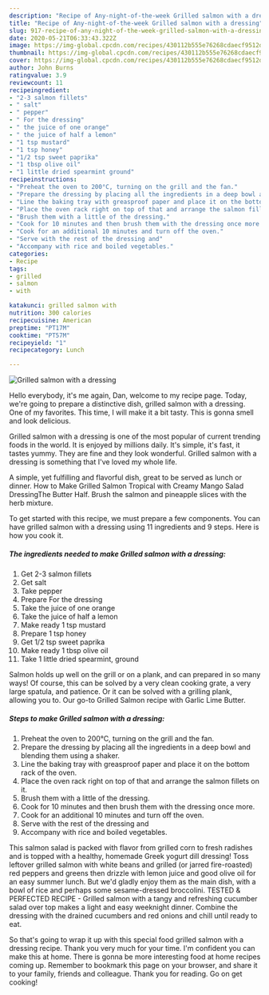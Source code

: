 ```yaml
---
description: "Recipe of Any-night-of-the-week Grilled salmon with a dressing"
title: "Recipe of Any-night-of-the-week Grilled salmon with a dressing"
slug: 917-recipe-of-any-night-of-the-week-grilled-salmon-with-a-dressing
date: 2020-05-21T06:33:43.322Z
image: https://img-global.cpcdn.com/recipes/430112b555e76268cdaecf9512d04841/751x532cq70/grilled-salmon-with-a-dressing-recipe-main-photo.jpg
thumbnail: https://img-global.cpcdn.com/recipes/430112b555e76268cdaecf9512d04841/751x532cq70/grilled-salmon-with-a-dressing-recipe-main-photo.jpg
cover: https://img-global.cpcdn.com/recipes/430112b555e76268cdaecf9512d04841/751x532cq70/grilled-salmon-with-a-dressing-recipe-main-photo.jpg
author: John Burns
ratingvalue: 3.9
reviewcount: 11
recipeingredient:
- "2-3 salmon fillets"
- " salt"
- " pepper"
- " For the dressing"
- " the juice of one orange"
- " the juice of half a lemon"
- "1 tsp mustard"
- "1 tsp honey"
- "1/2 tsp sweet paprika"
- "1 tbsp olive oil"
- "1 little dried spearmint ground"
recipeinstructions:
- "Preheat the oven to 200°C, turning on the grill and the fan."
- "Prepare the dressing by placing all the ingredients in a deep bowl and blending them using a shaker."
- "Line the baking tray with greasproof paper and place it on the bottom rack of the oven."
- "Place the oven rack right on top of that and arrange the salmon fillets on it."
- "Brush them with a little of the dressing."
- "Cook for 10 minutes and then brush them with the dressing once more."
- "Cook for an additional 10 minutes and turn off the oven."
- "Serve with the rest of the dressing and"
- "Accompany with rice and boiled vegetables."
categories:
- Recipe
tags:
- grilled
- salmon
- with

katakunci: grilled salmon with 
nutrition: 300 calories
recipecuisine: American
preptime: "PT17M"
cooktime: "PT57M"
recipeyield: "1"
recipecategory: Lunch

---
```



![Grilled salmon with a dressing](https://img-global.cpcdn.com/recipes/430112b555e76268cdaecf9512d04841/751x532cq70/grilled-salmon-with-a-dressing-recipe-main-photo.jpg)

Hello everybody, it's me again, Dan, welcome to my recipe page. Today, we're going to prepare a distinctive dish, grilled salmon with a dressing. One of my favorites. This time, I will make it a bit tasty. This is gonna smell and look delicious.

Grilled salmon with a dressing is one of the most popular of current trending foods in the world. It is enjoyed by millions daily. It's simple, it's fast, it tastes yummy. They are fine and they look wonderful. Grilled salmon with a dressing is something that I've loved my whole life.

A simple, yet fulfilling and flavorful dish, great to be served as lunch or dinner. How to Make Grilled Salmon Tropical with Creamy Mango Salad DressingThe Butter Half. Brush the salmon and pineapple slices with the herb mixture.


To get started with this recipe, we must prepare a few components. You can have grilled salmon with a dressing using 11 ingredients and 9 steps. Here is how you cook it.

<!--inarticleads1-->

##### The ingredients needed to make Grilled salmon with a dressing:

1. Get 2-3 salmon fillets
1. Get  salt
1. Take  pepper
1. Prepare  For the dressing
1. Take  the juice of one orange
1. Take  the juice of half a lemon
1. Make ready 1 tsp mustard
1. Prepare 1 tsp honey
1. Get 1/2 tsp sweet paprika
1. Make ready 1 tbsp olive oil
1. Take 1 little dried spearmint, ground


Salmon holds up well on the grill or on a plank, and can prepared in so many ways! Of course, this can be solved by a very clean cooking grate, a very large spatula, and patience. Or it can be solved with a grilling plank, allowing you to. Our go-to Grilled Salmon recipe with Garlic Lime Butter. 

<!--inarticleads2-->

##### Steps to make Grilled salmon with a dressing:

1. Preheat the oven to 200°C, turning on the grill and the fan.
1. Prepare the dressing by placing all the ingredients in a deep bowl and blending them using a shaker.
1. Line the baking tray with greasproof paper and place it on the bottom rack of the oven.
1. Place the oven rack right on top of that and arrange the salmon fillets on it.
1. Brush them with a little of the dressing.
1. Cook for 10 minutes and then brush them with the dressing once more.
1. Cook for an additional 10 minutes and turn off the oven.
1. Serve with the rest of the dressing and
1. Accompany with rice and boiled vegetables.


This salmon salad is packed with flavor from grilled corn to fresh radishes and is topped with a healthy, homemade Greek yogurt dill dressing! Toss leftover grilled salmon with white beans and grilled (or jarred fire-roasted) red peppers and greens then drizzle with lemon juice and good olive oil for an easy summer lunch. But we&#39;d gladly enjoy them as the main dish, with a bowl of rice and perhaps some sesame-dressed broccolini. TESTED &amp; PERFECTED RECIPE - Grilled salmon with a tangy and refreshing cucumber salad over top makes a light and easy weeknight dinner. Combine the dressing with the drained cucumbers and red onions and chill until ready to eat. 

So that's going to wrap it up with this special food grilled salmon with a dressing recipe. Thank you very much for your time. I'm confident you can make this at home. There is gonna be more interesting food at home recipes coming up. Remember to bookmark this page on your browser, and share it to your family, friends and colleague. Thank you for reading. Go on get cooking!
